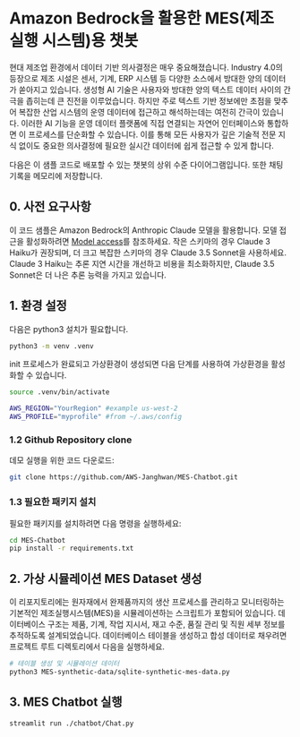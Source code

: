 
# Amazon Bedrock을 활용한 MES(제조 실행 시스템)용 챗봇

현대 제조업 환경에서 데이터 기반 의사결정은 매우 중요해졌습니다. Industry 4.0의 등장으로 제조 시설은 센서, 기계, ERP 시스템 등 다양한 소스에서 방대한 양의 데이터가 쏟아지고 있습니다.
생성형 AI 기술은 사용자와 방대한 양의 텍스트 데이터 사이의 간극을 좁히는데 큰 진전을 이루었습니다. 하지만 주로 텍스트 기반 정보에만 초점을 맞추어 복잡한 산업 시스템의 운영 데이터에 접근하고 해석하는데는 여전히 간극이 있습니다. 
이러한 AI 기능을 운영 데이터 플랫폼에 직접 연결되는 자연어 인터페이스와 통합하면 이 프로세스를 단순화할 수 있습니다. 이를 통해 모든 사용자가 깊은 기술적 전문 지식 없이도 중요한 의사결정에 필요한 실시간 데이터에 쉽게 접근할 수 있게 합니다.

다음은 이 샘플 코드로 배포할 수 있는 챗봇의 상위 수준 다이어그램입니다. 또한 채팅 기록을 메모리에 저장합니다.


## 0. 사전 요구사항

이 코드 샘플은 Amazon Bedrock의 Anthropic Claude 모델을 활용합니다. 모델 접근을 활성화하려면 [Model access](https://docs.aws.amazon.com/bedrock/latest/userguide/model-access.html)를 참조하세요. 
작은 스키마의 경우 Claude 3 Haiku가 권장되며, 더 크고 복잡한 스키마의 경우 Claude 3.5 Sonnet을 사용하세요. Claude 3 Haiku는 추론 지연 시간을 개선하고 비용을 최소화하지만, Claude 3.5 Sonnet은 더 나은 추론 능력을 가지고 있습니다.

## 1. 환경 설정

다음은 python3 설치가 필요합니다.

```bash
python3 -m venv .venv
```
init 프로세스가 완료되고 가상환경이 생성되면 다음 단계를 사용하여 가상환경을 활성화할 수 있습니다.

```bash
source .venv/bin/activate
```

```bash
AWS_REGION="YourRegion" #example us-west-2 
AWS_PROFILE="myprofile" #from ~/.aws/config
```

### 1.2 Github Repository clone
데모 실행을 위한 코드 다운로드:

```bash
git clone https://github.com/AWS-Janghwan/MES-Chatbot.git
```

### 1.3 필요한 패키지 설치
필요한 패키지를 설치하려면 다음 명령을 실행하세요:

```bash
cd MES-Chatbot
pip install -r requirements.txt
```

## 2. 가상 시뮬레이션 MES Dataset 생성
이 리포지토리에는 원자재에서 완제품까지의 생산 프로세스를 관리하고 모니터링하는 기본적인 제조실행시스템(MES)을 시뮬레이션하는 스크립트가 포함되어 있습니다. 데이터베이스 구조는 제품, 기계, 작업 지시서, 재고 수준, 품질 관리 및 직원 세부 정보를 추적하도록 설계되었습니다.
데이터베이스 테이블을 생성하고 합성 데이터로 채우려면 프로젝트 루트 디렉토리에서 다음을 실행하세요.

```bash
# 테이블 생성 및 시뮬레이션 데이터
python3 MES-synthetic-data/sqlite-synthetic-mes-data.py
```


## 3. MES Chatbot 실행

```bash
streamlit run ./chatbot/Chat.py
```

